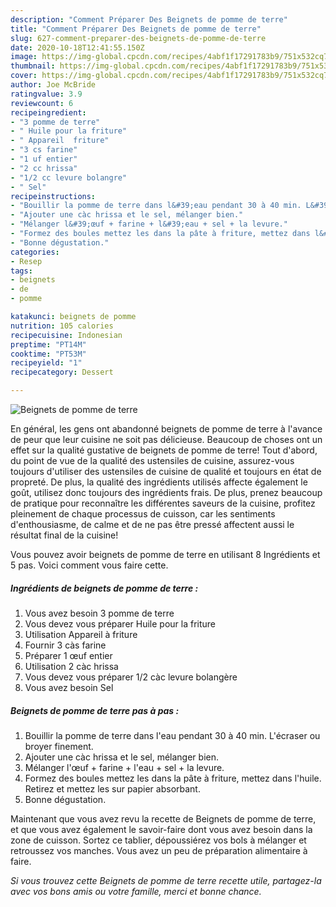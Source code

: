 ```yaml
---
description: "Comment Préparer Des Beignets de pomme de terre"
title: "Comment Préparer Des Beignets de pomme de terre"
slug: 627-comment-preparer-des-beignets-de-pomme-de-terre
date: 2020-10-18T12:41:55.150Z
image: https://img-global.cpcdn.com/recipes/4abf1f17291783b9/751x532cq70/beignets-de-pomme-de-terre-photo-principale-de-la-recette.jpg
thumbnail: https://img-global.cpcdn.com/recipes/4abf1f17291783b9/751x532cq70/beignets-de-pomme-de-terre-photo-principale-de-la-recette.jpg
cover: https://img-global.cpcdn.com/recipes/4abf1f17291783b9/751x532cq70/beignets-de-pomme-de-terre-photo-principale-de-la-recette.jpg
author: Joe McBride
ratingvalue: 3.9
reviewcount: 6
recipeingredient:
- "3 pomme de terre"
- " Huile pour la friture"
- " Appareil  friture"
- "3 cs farine"
- "1 uf entier"
- "2 cc hrissa"
- "1/2 cc levure bolangre"
- " Sel"
recipeinstructions:
- "Bouillir la pomme de terre dans l&#39;eau pendant 30 à 40 min. L&#39;écraser ou broyer finement."
- "Ajouter une càc hrissa et le sel, mélanger bien."
- "Mélanger l&#39;œuf + farine + l&#39;eau + sel + la levure."
- "Formez des boules mettez les dans la pâte à friture, mettez dans l&#39;huile. Retirez et mettez les sur papier absorbant."
- "Bonne dégustation."
categories:
- Resep
tags:
- beignets
- de
- pomme

katakunci: beignets de pomme 
nutrition: 105 calories
recipecuisine: Indonesian
preptime: "PT14M"
cooktime: "PT53M"
recipeyield: "1"
recipecategory: Dessert

---
```



![Beignets de pomme de terre](https://img-global.cpcdn.com/recipes/4abf1f17291783b9/751x532cq70/beignets-de-pomme-de-terre-photo-principale-de-la-recette.jpg)

En général, les gens ont abandonné beignets de pomme de terre à l'avance de peur que leur cuisine ne soit pas délicieuse. Beaucoup de choses ont un effet sur la qualité gustative de beignets de pomme de terre! Tout d'abord, du point de vue de la qualité des ustensiles de cuisine, assurez-vous toujours d'utiliser des ustensiles de cuisine de qualité et toujours en état de propreté. De plus, la qualité des ingrédients utilisés affecte également le goût, utilisez donc toujours des ingrédients frais. De plus, prenez beaucoup de pratique pour reconnaître les différentes saveurs de la cuisine, profitez pleinement de chaque processus de cuisson, car les sentiments d'enthousiasme, de calme et de ne pas être pressé affectent aussi le résultat final de la cuisine!

<!--inarticleads1-->

Vous pouvez avoir beignets de pomme de terre en utilisant 8 Ingrédients et 5 pas. Voici comment vous faire cette.

##### Ingrédients de beignets de pomme de terre :

1. Vous avez besoin 3 pomme de terre
1. Vous devez vous préparer  Huile pour la friture
1. Utilisation  Appareil à friture
1. Fournir 3 càs farine
1. Préparer 1 œuf entier
1. Utilisation 2 càc hrissa
1. Vous devez vous préparer 1/2 càc levure bolangère
1. Vous avez besoin  Sel




<!--inarticleads2-->

##### Beignets de pomme de terre pas à pas :

1. Bouillir la pomme de terre dans l&#39;eau pendant 30 à 40 min. L&#39;écraser ou broyer finement.
1. Ajouter une càc hrissa et le sel, mélanger bien.
1. Mélanger l&#39;œuf + farine + l&#39;eau + sel + la levure.
1. Formez des boules mettez les dans la pâte à friture, mettez dans l&#39;huile. Retirez et mettez les sur papier absorbant.
1. Bonne dégustation.




<!--inarticleads1-->

<p>
Maintenant que vous avez revu la recette de Beignets de pomme de terre, et que vous avez également le savoir-faire dont vous avez besoin dans la zone de cuisson. Sortez ce tablier, dépoussiérez vos bols à mélanger et retroussez vos manches. Vous avez un peu de préparation alimentaire à faire.
</p>

<p>
<i>Si vous trouvez cette Beignets de pomme de terre recette utile, partagez-la avec vos bons amis ou votre famille, merci et bonne chance.</i>
</p>
